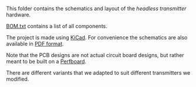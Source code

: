 This folder contains the schematics and layout of the *headless transmitter* hardware.

[BOM.txt](BOM.txt) contains a list of all components.

The project is made using [KiCad](http://kicad-pcb.org/). For convenience the schematics are also available in [PDF format](stm32f1-nrf24l01-transmitter.pdf).

Note that the PCB designs are not actual circuit board designs, but rather meant to be built on a [Perfboard](https://en.wikipedia.org/wiki/Perfboard).

There are different variants that we adapted to suit different transmitters we modified.
